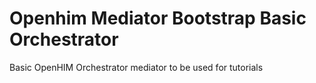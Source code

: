 # Openhim Mediator Bootstrap Basic Orchestrator

Basic OpenHIM Orchestrator mediator to be used for tutorials
